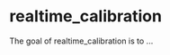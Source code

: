 
# realtime_calibration

<!-- badges: start -->
<!-- badges: end -->

The goal of realtime_calibration is to ...


